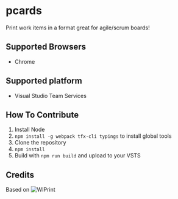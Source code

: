 # pcards

Print work items in a format great for agile/scrum boards!

## Supported Browsers

- Chrome

## Supported platform

- Visual Studio Team Services

## How To Contribute

1. Install Node
2. `npm install -g webpack tfx-cli typings` to install global tools
3. Clone the repository
4. `npm install`
5. Build with `npm run build` and upload to your VSTS

## Credits

Based on ![WIPrint](https://github.com/MrTarantula/WIPrint)
